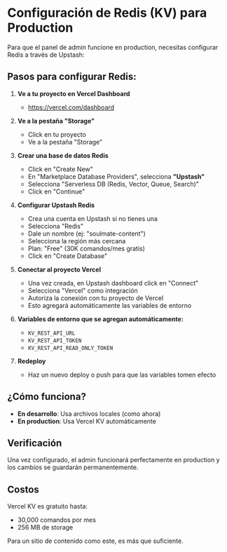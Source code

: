 # Configuración de Redis (KV) para Production

Para que el panel de admin funcione en production, necesitas configurar Redis a través de Upstash:

## Pasos para configurar Redis:

1. **Ve a tu proyecto en Vercel Dashboard**
   - https://vercel.com/dashboard

2. **Ve a la pestaña "Storage"**
   - Click en tu proyecto
   - Ve a la pestaña "Storage"

3. **Crear una base de datos Redis**
   - Click en "Create New"
   - En "Marketplace Database Providers", selecciona **"Upstash"**
   - Selecciona "Serverless DB (Redis, Vector, Queue, Search)"
   - Click en "Continue"

4. **Configurar Upstash Redis**
   - Crea una cuenta en Upstash si no tienes una
   - Selecciona "Redis" 
   - Dale un nombre (ej: "soulmate-content")
   - Selecciona la región más cercana
   - Plan: "Free" (30K comandos/mes gratis)
   - Click en "Create Database"

5. **Conectar al proyecto Vercel**
   - Una vez creada, en Upstash dashboard click en "Connect"
   - Selecciona "Vercel" como integración
   - Autoriza la conexión con tu proyecto de Vercel
   - Esto agregará automáticamente las variables de entorno

6. **Variables de entorno que se agregan automáticamente:**
   - `KV_REST_API_URL`
   - `KV_REST_API_TOKEN`
   - `KV_REST_API_READ_ONLY_TOKEN`

7. **Redeploy**
   - Haz un nuevo deploy o push para que las variables tomen efecto

## ¿Cómo funciona?

- **En desarrollo**: Usa archivos locales (como ahora)
- **En production**: Usa Vercel KV automáticamente

## Verificación

Una vez configurado, el admin funcionará perfectamente en production y los cambios se guardarán permanentemente.

## Costos

Vercel KV es gratuito hasta:
- 30,000 comandos por mes
- 256 MB de storage

Para un sitio de contenido como este, es más que suficiente.